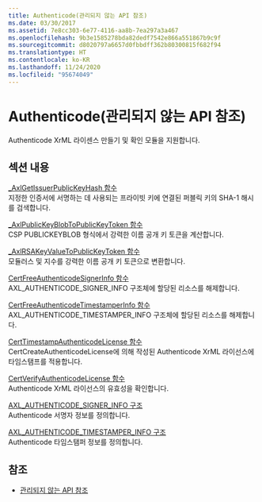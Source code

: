 ```yaml
---
title: Authenticode(관리되지 않는 API 참조)
ms.date: 03/30/2017
ms.assetid: 7e8cc303-6e77-4116-aa8b-7ea297a3a467
ms.openlocfilehash: 9b3e1585278bda82dedf7542e866a551867b9c9f
ms.sourcegitcommit: d8020797a6657d0fbbdff362b80300815f682f94
ms.translationtype: HT
ms.contentlocale: ko-KR
ms.lasthandoff: 11/24/2020
ms.locfileid: "95674049"
---
```

# <a name="authenticode-unmanaged-api-reference"></a>Authenticode(관리되지 않는 API 참조)

Authenticode XrML 라이센스 만들기 및 확인 모듈을 지원합니다.  
  
## <a name="in-this-section"></a>섹션 내용  

 [_AxlGetIssuerPublicKeyHash 함수](axlgetissuerpublickeyhash-function.md)  
 지정한 인증서에 서명하는 데 사용되는 프라이빗 키에 연결된 퍼블릭 키의 SHA-1 해시를 검색합니다.  
  
 [_AxlPublicKeyBlobToPublicKeyToken 함수](axlpublickeyblobtopublickeytoken-function.md)  
 CSP PUBLICKEYBLOB 형식에서 강력한 이름 공개 키 토큰을 계산합니다.  
  
 [_AxlRSAKeyValueToPublicKeyToken 함수](axlrsakeyvaluetopublickeytoken-function.md)  
 모듈러스 및 지수를 강력한 이름 공개 키 토큰으로 변환합니다.  
  
 [CertFreeAuthenticodeSignerInfo 함수](certfreeauthenticodesignerinfo-function.md)  
 AXL_AUTHENTICODE_SIGNER_INFO 구조체에 할당된 리소스를 해제합니다.  
  
 [CertFreeAuthenticodeTimestamperInfo 함수](certfreeauthenticodetimestamperinfo-function.md)  
 AXL_AUTHENTICODE_TIMESTAMPER_INFO 구조체에 할당된 리소스를 해제합니다.  
  
 [CertTimestampAuthenticodeLicense 함수](certtimestampauthenticodelicense-function.md)  
 CertCreateAuthenticodeLicense에 의해 작성된 Authenticode XrML 라이선스에 타임스탬프를 적용합니다.  
  
 [CertVerifyAuthenticodeLicense 함수](certverifyauthenticodelicense-function.md)  
 Authenticode XrML 라이선스의 유효성을 확인합니다.  
  
 [AXL_AUTHENTICODE_SIGNER_INFO 구조](axl-authenticode-signer-info-structure.md)  
 Authenticode 서명자 정보를 정의합니다.  
  
 [AXL_AUTHENTICODE_TIMESTAMPER_INFO 구조](axl-authenticode-timestamper-info-structure.md)  
 Authenticode 타임스탬퍼 정보를 정의합니다.  
  
## <a name="see-also"></a>참조

- [관리되지 않는 API 참조](../index.md)
